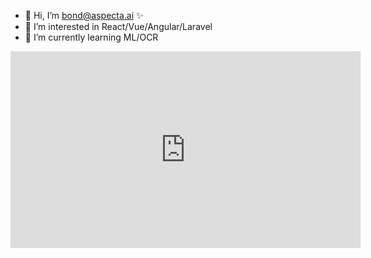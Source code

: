 - 👋 Hi, I’m bond@aspecta.ai ✨
- 👀 I’m interested in React/Vue/Angular/Laravel
- 🌱 I’m currently learning ML/OCR


<iframe width="560" height="315" src="https://www.youtube.com/embed/uQ1zhJHclvs" title="YouTube video player" frameborder="0" allow="accelerometer; autoplay; clipboard-write; encrypted-media; gyroscope; picture-in-picture" allowfullscreen></iframe>
